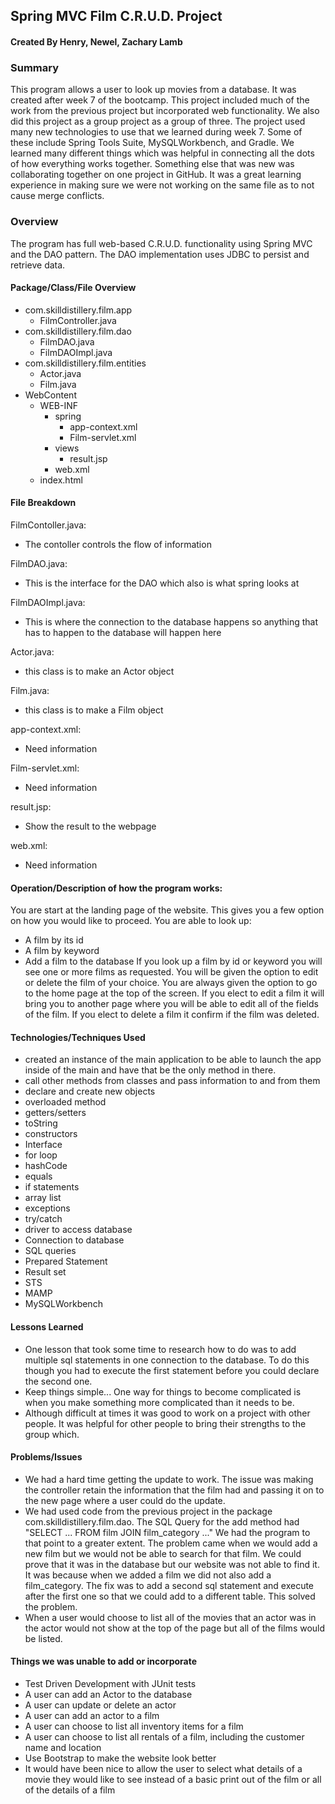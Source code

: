 ## Spring MVC Film C.R.U.D. Project
#### Created By Henry, Newel, Zachary Lamb

### Summary
This program allows a user to look up movies from a database. It was created after week 7 of the bootcamp. This project included much of the work from the previous project but incorporated web functionality. We also did this project as a group project as a group of three. The project used many new technologies to use that we learned during week 7. Some of these include Spring Tools Suite, MySQLWorkbench, and Gradle. We learned many different things which was helpful in connecting all the dots of how everything works together. Something else that was new was collaborating together on one project in GitHub. It was a great learning experience in making sure we were not working on the same file as to not cause merge conflicts. 

### Overview
The program has full web-based C.R.U.D. functionality using Spring MVC and the DAO pattern. The DAO implementation uses JDBC to persist and retrieve data.

#### Package/Class/File Overview
- com.skilldistillery.film.app
    - FilmController.java
- com.skilldistillery.film.dao
    - FilmDAO.java
    - FilmDAOImpl.java
- com.skilldistillery.film.entities
    - Actor.java
    - Film.java
- WebContent
    - WEB-INF
        - spring
            - app-context.xml
            - Film-servlet.xml
        - views
            - result.jsp
        - web.xml
    - index.html

#### File Breakdown

FilmContoller.java:
- The contoller controls the flow of information

FilmDAO.java:
- This is the interface for the DAO which also is what spring looks at

FilmDAOImpl.java:
- This is where the connection to the database happens so anything that has to happen to the database will happen here

Actor.java:
- this class is to make an Actor object

Film.java:
- this class is to make a Film object

app-context.xml:
- Need information

Film-servlet.xml:
- Need information

result.jsp:
- Show the result to the webpage

web.xml:
- Need information

#### Operation/Description of how the program works:

You are start at the landing page of the website. This gives you a few option on how you would like to proceed. You are able to look up: 
- A film by its id
- A film by keyword
- Add a film to the database
If you look up a film by id or keyword you will see one or more films as requested. You will be given the option to edit or delete the film of your choice. You are always given the option to go to the home page at the top of the screen. If you elect to edit a film it will bring you to another page where you will be able to edit all of the fields of the film. If you elect to delete a film it confirm if the film was deleted.



#### Technologies/Techniques Used
- created an instance of the main application to be able to launch the app inside of the main and have that be the only method in there.
- call other methods from classes and pass information to and from them
- declare and create new objects
- overloaded method
- getters/setters
- toString
- constructors
- Interface
- for loop
- hashCode
- equals
- if statements
- array list
- exceptions
- try/catch
- driver to access database
- Connection to database
- SQL queries
- Prepared Statement
- Result set
- STS
- MAMP
- MySQLWorkbench

#### Lessons Learned
- One lesson that took some time to research how to do was to add multiple sql statements in one connection to the database. To do this though you had to execute the first statement before you could declare the second one.
- Keep things simple... One way for things to become complicated is when you make something more complicated than it needs to be.
- Although difficult at times it was good to work on a project with other people. It was helpful for other people to bring their strengths to the group which.

#### Problems/Issues
- We had a hard time getting the update to work. The issue was making the controller retain the information that the film had and passing it on to the new page where a user could do the update.
- We had used code from the previous project in the package com.skilldistillery.film.dao. The SQL Query for the add method had "SELECT ... FROM film JOIN film\_category ..." We had the program to that point to a greater extent. The problem came when we would add a new film but we would not be able to search for that film. We could prove that it was in the database but our website was not able to find it. It was because when we added a film we did not also add a film_category. The fix was to add a second sql statement and execute after the first one so that we could add to a different table. This solved the problem.
- When a user would choose to list all of the movies that an actor was in the actor would not show at the top of the page but all of the films would be listed.

#### Things we was unable to add or incorporate
- Test Driven Development with JUnit tests
- A user can add an Actor to the database
- A user can update or delete an actor
- A user can add an actor to a film
- A user can choose to list all inventory items for a film
- A user can choose to list all rentals of a film, including the customer name and location
- Use Bootstrap to make the website look better
- It would have been nice to allow the user to select what details of a movie they would like to see instead of a basic print out of the film or all of the details of a film